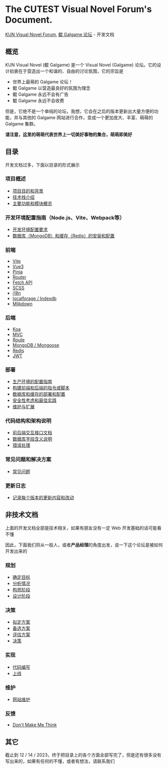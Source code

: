 # The CUTEST Visual Novel Forum's Document.

[KUN Visual Novel Forum](https://kungal.com), [鲲 Galgame 论坛](https://kungal.com) - 开发文档

## 概览

KUN Visual Novel (鲲 Galgame) 是一个 Visual Novel (Galgame) 论坛。它的设计初衷在于营造出一个和谐的、自由的讨论氛围，它的宗旨是

* 世界上最萌的 Galgame 论坛！
* 鲲 Galgame 以营造最良好的氛围为理念
* 鲲 Galgame 永远不会有广告
* 鲲 Galgame 永远不会收费

但是，它绝不是一个单纯的论坛，我想，它会在之后的版本更新出大量方便的功能，并与其他的 Galgame 网站进行合作，变成一个更加庞大、丰富、萌萌的 Galgame 集群。

**请注意，这里的萌萌代表世界上一切美好事物的集合，萌萌即美好**

## 目录

开发文档过多，下面以目录的形式展示

### 项目概述

* [项目目的和背景](overview/purpose)
* [技术栈介绍](overview/tech-stack)
* [主要功能和模块概览](overview/features)

### 开发环境配置指南（Node.js、Vite、Webpack等）

* [开发环境配置要求](configuration/setup)
* [数据库（MongoDB）和缓存（Redis）的安装和配置](configuration/db)

### 前端

* [Vite](frontend/vite)
* [Vue3](frontend/vue3)
* [Pinia](frontend/pinia)
* [Router](frontend/router)
* [Fetch API](frontend/fetch)
* [SCSS](frontend/scss)
* [i18n](frontend/i18n)
* [localforage / Indexdb](frontend/indexdb)
* [Milkdown](frontend/milkdown)

### 后端

* [Koa](backend/koa)
* [MVC](backend/mvc)
* [Route](backend/route)
* [MongoDB / Mongoose](backend/mongodb)
* [Redis](backend/redis)
* [JWT](backend/jwt)

### 部署

* [生产环境的配置指南](deploy/deploy-config)
* [构建前端和后端的指令或脚本](deploy/script)
* [数据库和缓存的部署和配置](deploy/db)
* [安全性考虑和最佳实践](deploy/security)
* [维护与扩展](deploy/maintenance)

### 代码结构和架构说明

* [前后端交互接口文档](structure/api)
* [数据库字段含义说明](structure/db)
* [错误处理](structure/error)

### 常见问题和解决方案

* [常见问题](issue/issue)

### 更新日志

* [记录每个版本的更新内容和改动](update/log)

## 非技术文档

上面的开发文档全部是技术相关，如果有朋友没有一定 Web 开发基础的话可能看不懂

因此，下面我们将从一般人，或者**产品经理**的角度出发，说一下这个论坛是被如何开发出来的

### 规划

* [确定目标](design/aim)
* [分析情况](design/analyze)
* [构思阶段](design/inspire)
* [设计阶段](design/design)

### 决策

* [拟定方案](strategy/all)
* [备选方案](strategy/alternative)
* [评估方案](strategy/estimate)
* [决策](strategy/decision)

### 实现

* [代码编写](implement/)
* [上线](implement/)

### 维护

* [网站维护](maintenance/)

### 反馈

* [Don't Make Me Think]()

## 其它

截止到 12 / 14 / 2023，终于把目录上的各个方面全部写完了，但是还有很多没有写出来的，如果有任何的不懂，或者有想法，请联系我们
